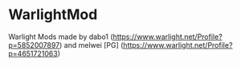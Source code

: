 # WarlightMod
Warlight Mods made by dabo1 (https://www.warlight.net/Profile?p=5852007897) and melwei [PG] (https://www.warlight.net/Profile?p=4651721063)
